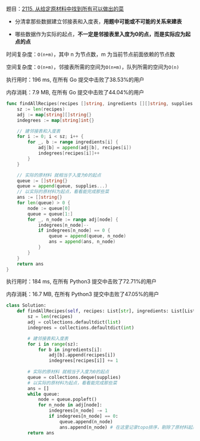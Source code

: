题目：[2115. 从给定原材料中找到所有可以做出的菜](https://leetcode.cn/problems/find-all-possible-recipes-from-given-supplies/)

- 分清拿那些数据建立邻接表和入度表，**用题中可能或不可能的关系来建表**

- 哪些数据作为实际的起点，**不一定是邻接表里入度为0的点，而是实际应为起点的点**

时间复杂度：`O(n+m)`，其中 n 为节点数，m 为当前节点前面依赖的节点数

空间复杂度：`O(n+m)`，邻接表所需的空间为`O(n+m)`，队列所需的空间为`O(n)`

执行用时：196 ms, 在所有 Go 提交中击败了38.53%的用户

内存消耗：7.9 MB, 在所有 Go 提交中击败了44.04%的用户

```go
func findAllRecipes(recipes []string, ingredients [][]string, supplies []string) []string {
	sz := len(recipes)
	adj := map[string][]string{}
	indegrees := map[string]int{}

	// 建邻接表和入度表
	for i := 0; i < sz; i++ {
		for _, b := range ingredients[i] {
			adj[b] = append(adj[b], recipes[i])
			indegrees[recipes[i]]++
		}
	}

	// 实际的原材料 就相当于入度为0的起点
	queue := []string{}
	queue = append(queue, supplies...)
	// 以实际的原材料为起点，看看能完成那些菜
	ans := []string{}
	for len(queue) > 0 {
		node := queue[0]
		queue = queue[1:]
		for _, n_node := range adj[node] {
			indegrees[n_node]--
			if indegrees[n_node] == 0 {
				queue = append(queue, n_node)
				ans = append(ans, n_node)
			}
		}
	}
	return ans
}
```

执行用时：184 ms, 在所有 Python3 提交中击败了72.71%的用户

内存消耗：16.7 MB, 在所有 Python3 提交中击败了47.05%的用户

```python
class Solution:
    def findAllRecipes(self, recipes: List[str], ingredients: List[List[str]], supplies: List[str]) -> List[str]:
        sz = len(recipes)
        adj = collections.defaultdict(list)
        indegrees = collections.defaultdict(int)

        # 建邻接表和入度表
        for i in range(sz):
            for b in ingredients[i]:
                adj[b].append(recipes[i])
                indegrees[recipes[i]] += 1
        
        # 实际的原材料 就相当于入度为0的起点
        queue = collections.deque(supplies)
        # 以实际的原材料为起点，看看能完成那些菜
        ans = []
        while queue:
            node = queue.popleft()
            for n_node in adj[node]:
                indegrees[n_node] -= 1
                if indegrees[n_node] == 0:
                    queue.append(n_node)
                    ans.append(n_node) # 在这里记录topo排序，剔除了原材料起点
        return ans
```

